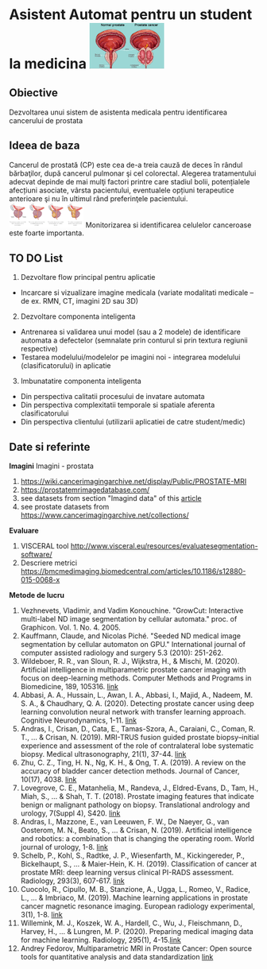 
# Asistent Automat pentru un student la medicina  <img width="150" src="prostateCancer.png" alt="prostate"/>

## Obiective
Dezvoltarea unui sistem de asistenta medicala pentru identificarea cancerului de prostata


## Ideea de baza
Cancerul de prostată (CP) este cea de-a treia cauză de deces în rândul bărbaţilor, după cancerul pulmonar şi cel colorectal.
Alegerea tratamentului adecvat depinde de mai mulţi factori printre care stadiul bolii, potențialele afecțiuni asociate, vârsta pacientului, eventualele opțiuni terapeutice anterioare şi nu în ultimul rând preferinţele pacientului.  <img width="150" src="Prostate_Cancer_Stages.png" alt="stages"/>
Monitorizarea si identificarea celulelor canceroase este foarte importanta.


## TO DO List
1. Dezvoltare flow principal pentru aplicatie 
- Incarcare si vizualizare imagine medicala (variate modalitati medicale – de ex. RMN, CT, imagini 2D sau 3D)
2. Dezvoltare componenta inteligenta
- Antrenarea si validarea unui model (sau a 2 modele) de identificare automata a defectelor (semnalate prin conturul si prin textura regiunii respective)
- Testarea modelului/modelelor pe imagini noi - integrarea modelului (clasificatorului) in aplicatie
3. Imbunatatire componenta inteligenta
- Din perspectiva calitatii procesului de invatare automata
- Din perspectiva complexitatii temporale si spatiale aferenta clasificatorului
- Din perspectiva clientului (utilizarii aplicatiei de catre student/medic)

## Date si referinte
**Imagini**
Imagini - prostata
1. https://wiki.cancerimagingarchive.net/display/Public/PROSTATE-MRI
2. https://prostatemrimagedatabase.com/
3. see datasets from section "Imagind data" of this [article](http://tau.amegroups.com/article/view/24493/23261)
4. see prostate datasets from https://www.cancerimagingarchive.net/collections/


**Evaluare**
1. VISCERAL tool http://www.visceral.eu/resources/evaluatesegmentation-software/
2. Descriere metrici https://bmcmedimaging.biomedcentral.com/articles/10.1186/s12880-015-0068-x

**Metode de lucru**
1. Vezhnevets, Vladimir, and Vadim Konouchine. "GrowCut: Interactive multi-label ND image segmentation by cellular automata." proc. of Graphicon. Vol. 1. No. 4. 2005.
2. Kauffmann, Claude, and Nicolas Piché. "Seeded ND medical image segmentation by cellular automaton on GPU." International journal of computer assisted radiology and surgery 5.3 (2010): 251-262.
3. Wildeboer, R. R., van Sloun, R. J., Wijkstra, H., & Mischi, M. (2020). Artificial intelligence in multiparametric prostate cancer imaging with focus on deep-learning methods. Computer Methods and Programs in Biomedicine, 189, 105316. [link](https://reader.elsevier.com/reader/sd/pii/S0169260719310442?token=2D40484780B1B45D0D904AD76502DA6841EE3E1DFFA53FB9CC4B1F25666391AEA7732747F8D5DDDCC825094F2D8EB888)
4. Abbasi, A. A., Hussain, L., Awan, I. A., Abbasi, I., Majid, A., Nadeem, M. S. A., & Chaudhary, Q. A. (2020). Detecting prostate cancer using deep learning convolution neural network with transfer learning approach. Cognitive Neurodynamics, 1-11. [link](https://link.springer.com/article/10.1007/s11571-020-09587-5#Sec2)
5. Andras, I., Crisan, D., Cata, E., Tamas-Szora, A., Caraiani, C., Coman, R. T., ... & Crisan, N. (2019). MRI-TRUS fusion guided prostate biopsy–initial experience and assessment of the role of contralateral lobe systematic biopsy. Medical ultrasonography, 21(1), 37-44. [link](https://medultrason.ro/medultrason/index.php/medultrason/article/view/1705/1290)
6. Zhu, C. Z., Ting, H. N., Ng, K. H., & Ong, T. A. (2019). A review on the accuracy of bladder cancer detection methods. Journal of Cancer, 10(17), 4038. [link](https://www.ncbi.nlm.nih.gov/pmc/articles/PMC6692607/pdf/jcav10p4038.pdf)
7. Lovegrove, C. E., Matanhelia, M., Randeva, J., Eldred-Evans, D., Tam, H., Miah, S., ... & Shah, T. T. (2018). Prostate imaging features that indicate benign or malignant pathology on biopsy. Translational andrology and urology, 7(Suppl 4), S420. [link](https://www.ncbi.nlm.nih.gov/pmc/articles/PMC6178322/pdf/tau-07-S4-S420.pdf)
8. Andras, I., Mazzone, E., van Leeuwen, F. W., De Naeyer, G., van Oosterom, M. N., Beato, S., ... & Crisan, N. (2019). Artificial intelligence and robotics: a combination that is changing the operating room. World journal of urology, 1-8. [link](https://idp.springer.com/authorize/casa?redirect_uri=https://link.springer.com/content/pdf/10.1007/s00345-019-03037-6.pdf&casa_token=-c9oeyzp5f0AAAAA:tnkHHXthKDC3fbS3Uhuh9gSMpLbkJmo_r7JX8hIfSpzpY0kanL7JdB7shbaQqs3cMtQDNSGc0yYAbFBVyA)
9. Schelb, P., Kohl, S., Radtke, J. P., Wiesenfarth, M., Kickingereder, P., Bickelhaupt, S., ... & Maier-Hein, K. H. (2019). Classification of cancer at prostate MRI: deep learning versus clinical PI-RADS assessment. Radiology, 293(3), 607-617. [link](https://pubs.rsna.org/doi/10.1148/radiol.2019190938)
10. Cuocolo, R., Cipullo, M. B., Stanzione, A., Ugga, L., Romeo, V., Radice, L., ... & Imbriaco, M. (2019). Machine learning applications in prostate cancer magnetic resonance imaging. European radiology experimental, 3(1), 1-8. [link](https://www.ncbi.nlm.nih.gov/pmc/articles/PMC6686027/pdf/41747_2019_Article_109.pdf)
11. Willemink, M. J., Koszek, W. A., Hardell, C., Wu, J., Fleischmann, D., Harvey, H., ... & Lungren, M. P. (2020). Preparing medical imaging data for machine learning. Radiology, 295(1), 4-15.[link](https://www.ncbi.nlm.nih.gov/pmc/articles/PMC7104701/)
12. Andrey Fedorov, Multiparametric MRI in Prostate Cancer: Open source tools for quantitative analysis and data standardization [link](http://amos3.aapm.org/abstracts/pdf/137-41561-452581-142232-851680087.pdf)

